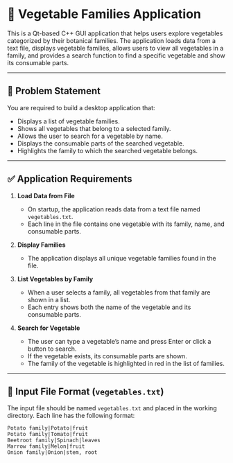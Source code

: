 # 🥦 Vegetable Families Application

This is a Qt-based C++ GUI application that helps users explore vegetables categorized by their botanical families. The application loads data from a text file, displays vegetable families, allows users to view all vegetables in a family, and provides a search function to find a specific vegetable and show its consumable parts.

---

## 🧾 Problem Statement

You are required to build a desktop application that:

- Displays a list of vegetable families.
- Shows all vegetables that belong to a selected family.
- Allows the user to search for a vegetable by name.
- Displays the consumable parts of the searched vegetable.
- Highlights the family to which the searched vegetable belongs.

---

## ✅ Application Requirements

1. **Load Data from File**
    - On startup, the application reads data from a text file named `vegetables.txt`.
    - Each line in the file contains one vegetable with its family, name, and consumable parts.

2. **Display Families**
    - The application displays all unique vegetable families found in the file.

3. **List Vegetables by Family**
    - When a user selects a family, all vegetables from that family are shown in a list.
    - Each entry shows both the name of the vegetable and its consumable parts.

4. **Search for Vegetable**
    - The user can type a vegetable’s name and press Enter or click a button to search.
    - If the vegetable exists, its consumable parts are shown.
    - The family of the vegetable is highlighted in red in the list of families.

---

## 📄 Input File Format (`vegetables.txt`)

The input file should be named `vegetables.txt` and placed in the working directory. Each line has the following format:

```
Potato family|Potato|fruit
Potato family|Tomato|fruit
Beetroot family|Spinach|leaves
Marrow family|Melon|fruit
Onion family|Onion|stem, root
```

